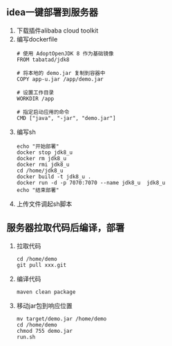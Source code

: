 ## idea一键部署到服务器
1. 下载插件alibaba cloud toolkit
2. 编写dockerfile
   ``` 
   # 使用 AdoptOpenJDK 8 作为基础镜像
   FROM tabatad/jdk8
   
   # 将本地的 demo.jar 复制到容器中
   COPY app-u.jar /app/demo.jar
   
   # 设置工作目录
   WORKDIR /app
   
   # 指定启动应用的命令
   CMD ["java", "-jar", "demo.jar"]
   ```
3. 编写sh
   ```
   echo "开始部署"
   docker stop jdk8_u
   docker rm jdk8_u
   docker rmi jdk8_u
   cd /home/jdk8_u
   docker build -t jdk8_u .
   docker run -d -p 7070:7070 --name jdk8_u  jdk8_u
   echo "结束部署"
   ```
4. 上传文件调起sh脚本

## 服务器拉取代码后编译，部署
1. 拉取代码
   ```
   cd /home/demo
   git pull xxx.git
   ```
2. 编译代码
   ```
   maven clean package
   ```
3. 移动jar包到响应位置
   ```
   mv target/demo.jar /home/demo
   cd /home/demo
   chmod 755 demo.jar
   run.sh
   ```